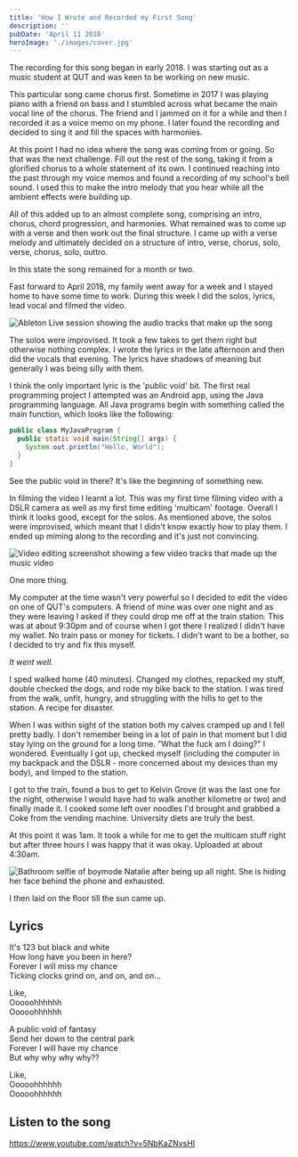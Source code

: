 ```yaml
---
title: 'How I Wrote and Recorded my First Song'
description: ''
pubDate: 'April 11 2018'
heroImage: './images/cover.jpg'
---
```


The recording for this song began in early 2018. I was starting out as a music student at QUT and was keen to be working
on new music.

This particular song came chorus first. Sometime in 2017 I was playing piano with a friend on bass and I stumbled across
what became the main vocal line of the chorus. The friend and I jammed on it for a while and then I recorded it as a
voice memo on my phone. I later found the recording and decided to sing it and fill the spaces with harmonies.

At this point I had no idea where the song was coming from or going. So that was the next challenge. Fill out the rest
of the song, taking it from a glorified chorus to a whole statement of its own. I continued reaching into the past
through my voice memos and found a recording of my school's bell sound. I used this to make the intro melody that you
hear while all the ambient effects were building up.

All of this added up to an almost complete song, comprising an intro, chorus, chord progression, and harmonies. What
remained was to come up with a verse and then work out the final structure. I came up with a verse melody and ultimately
decided on a structure of intro, verse, chorus, solo, verse, chorus, solo, outtro.

In this state the song remained for a month or two.

Fast forward to April 2018, my family went away for a week and I stayed home to have some time to work. During this week
I did the solos, lyrics, lead vocal and filmed the video.

![Ableton Live session showing the audio tracks that make up the song](./images/ableton.png)

The solos were improvised. It took a few takes to get them right but otherwise nothing complex. I wrote the lyrics in
the late afternoon and then did the vocals that evening. The lyrics have shadows of meaning but generally I was being
silly with them.

I think the only important lyric is the 'public void' bit. The first real programming project I attempted was an Android
app, using the Java programming language. All Java programs begin with something called the main function, which looks
like the following:

```java
public class MyJavaProgram {
  public static void main(String[] args) {
    System.out.println("Hello, World");
  }
}
```

See the public void in there? It's like the beginning of something new.

In filming the video I learnt a lot. This was my first time filming video with a DSLR camera as well as my first time
editing 'multicam' footage. Overall I think it looks good, except for the solos. As mentioned above, the solos were
improvised, which meant that I didn't know exactly how to play them. I ended up miming along to the recording and it's
just not convincing.

![Video editing screenshot showing a few video tracks that made up the music video](./images/timeline.jpg)

One more thing.

My computer at the time wasn't very powerful so I decided to edit the video on one of QUT's computers. A friend of mine
was over one night and as they were leaving I asked if they could drop me off at the train station. This was at about
9:30pm and of course when I got there I realized I didn't have my wallet. No train pass or money for tickets. I didn't
want to be a bother, so I decided to try and fix this myself.

_It went well._

I sped walked home (40 minutes). Changed my clothes, repacked my stuff, double checked the dogs, and rode my bike back
to the station. I was tired from the walk, unfit, hungry, and struggling with the hills to get to the station. A recipe
for disaster.

When I was within sight of the station both my calves cramped up and I fell pretty badly. I don't remember being in a
lot of pain in that moment but I did stay lying on the ground for a long time. "What the fuck am I doing?" I wondered.
Eventually I got up, checked myself (including the computer in my backpack and the DSLR - more concerned about my
devices than my body), and limped to the station.

I got to the train, found a bus to get to Kelvin Grove (it was the last one for the night, otherwise I would have had to
walk another kilometre or two) and finally made it. I cooked some left over noodles I'd brought and grabbed a Coke from
the vending machine. University diets are truly the best.

At this point it was 1am. It took a while for me to get the multicam stuff right but after three hours I was happy that
it was okay. Uploaded at about 4:30am.

![Bathroom selfie of boymode Natalie after being up all night. She is hiding her face behind the phone and exhausted.](./images/dead.jpg)

I then laid on the floor till the sun came up.

## Lyrics

It's 123 but black and white<br /> How long have you been in here?<br /> Forever I will miss my chance<br /> Ticking
clocks grind on, and on, and on...

Like,<br /> Ooooohhhhhh<br /> Ooooohhhhhh

A public void of fantasy<br /> Send her down to the central park<br /> Forever I will have my chance<br /> But why why
why why??

Like,<br /> Ooooohhhhhh<br /> Ooooohhhhhh

## Listen to the song

https://www.youtube.com/watch?v=5NbKaZNvsHI
